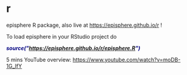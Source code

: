 # r
episphere R package, also live at https://episphere.github.io/r !

To load episphere in your RStudio project do 

<b><i style="backgroundColor:yellow;color:navy"> source("https://episphere.github.io/r/episphere.R") </i></b>

5 mins YouTube overview: https://www.youtube.com/watch?v=moDB-1G_IfY
